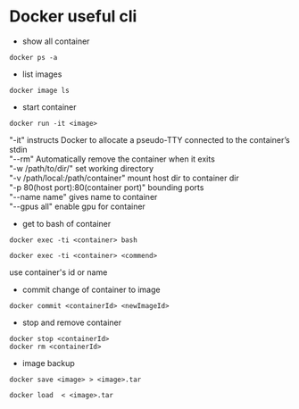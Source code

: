 # Docker useful cli

* show all container
```Shell
docker ps -a
```
* list images
```Shell
docker image ls 
```
* start container
```Shell
docker run -it <image>
```
"-it" instructs Docker to allocate a pseudo-TTY connected to the container’s stdin<br />
"--rm"		Automatically remove the container when it exits<br />
"-w /path/to/dir/" set working directory<br />
"-v /path/local:/path/container" mount host dir to container dir<br />
"-p 80(host port):80(container port)" bounding ports<br />
"--name name" gives name to container<br />
"--gpus all" enable gpu for container<br />

* get to bash of container
```Shell
docker exec -ti <container> bash

docker exec -ti <container> <commend>
```
use container's id or name

* commit change of container to image
```Shell
docker commit <containerId> <newImageId>
```

* stop and remove container
```Shell
docker stop <containerId>
docker rm <containerId>
```

* image backup
```Shell
docker save <image> > <image>.tar

docker load  < <image>.tar
```

